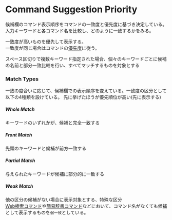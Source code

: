 # Command Suggestion Priority

候補欄のコマンド表示順序をコマンドの一致度と優先度に基づき決定している。  
入力キーワードと各コマンド名を比較し、どのように一致するかをみる。

一致度が高いものを優先して表示する。  
一致度が同じ場合はコマンドの[優先度](/window/app-settings.md#command-execute-priority)に従う。


スペース区切りで複数キーワード指定された場合、個々のキーワードごとに候補の名前と部分一致比較を行い、すべてマッチするものを対象とする

### Match Types

一致の度合いに応じて、候補欄での表示順序を変えている。一致度の区分として以下の4種類を設けている。
先に挙げたほうが優先順位が高い(先に表示する)


##### Whole Match

キーワードのいずれかが、候補と完全一致する

##### Front Match

先頭のキーワードと候補が前方一致する

##### Partial Match

与えられたキーワードが候補に部分的に一致する

##### Weak Match

他の区分の候補がない場合に表示対象とする、特殊な区分  
[Web検索コマンド](/user-command/websearch)や[簡易辞書コマンド](/user-command/simple-dict)などにおいて、コマンド名がなくても候補として表示するものを`弱一致`としている。

